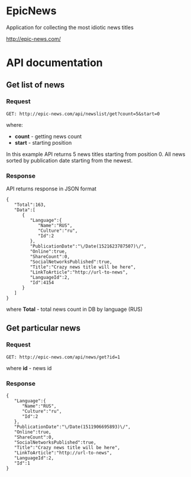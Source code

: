 # EpicNews
Application for collecting the most idiotic news titles

http://epic-news.com/

# API documentation

## Get list of news
### Request
```
GET: http://epic-news.com/api/newslist/get?count=5&start=0
```
where: 
* **count** - getting news count
* **start** - starting position

In this example API returns 5 news titles starting from position 0. All news sorted by publication date starting from the newest.

### Response
API returns response in JSON format 
```
{  
   "Total":163,
   "Data":[  
      {  
         "Language":{  
            "Name":"RUS",
            "Culture":"ru",
            "Id":2
         },
         "PublicationDate":"\/Date(1521623787507)\/",
         "Online":true,
         "ShareCount":0,
         "SocialNetworksPublished":true,
         "Title":"Crazy news title will be here",
         "LinkToArticle":"http://url-to-news",
         "LanguageId":2,
         "Id":4154
      }
   ]
}
```
where **Total** - total news count in DB by language (RUS)

## Get particular news
### Request
```
GET: http://epic-news.com/api/news/get?id=1
```
where **id** - news id

### Response
```
{  
   "Language":{  
      "Name":"RUS",
      "Culture":"ru",
      "Id":2
   },
   "PublicationDate":"\/Date(1511906695893)\/",
   "Online":true,
   "ShareCount":0,
   "SocialNetworksPublished":true,
   "Title":"Crazy news title will be here",
   "LinkToArticle":"http://url-to-news",
   "LanguageId":2,
   "Id":1
}
```
